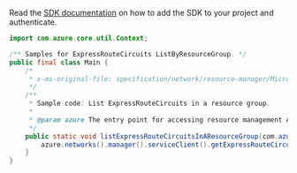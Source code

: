 Read the [SDK documentation](https://github.com/Azure/azure-sdk-for-java/blob/azure-resourcemanager_2.14.0/sdk/resourcemanager/azure-resourcemanager/README.md) on how to add the SDK to your project and authenticate.

```java
import com.azure.core.util.Context;

/** Samples for ExpressRouteCircuits ListByResourceGroup. */
public final class Main {
    /*
     * x-ms-original-file: specification/network/resource-manager/Microsoft.Network/stable/2021-05-01/examples/ExpressRouteCircuitListByResourceGroup.json
     */
    /**
     * Sample code: List ExpressRouteCircuits in a resource group.
     *
     * @param azure The entry point for accessing resource management APIs in Azure.
     */
    public static void listExpressRouteCircuitsInAResourceGroup(com.azure.resourcemanager.AzureResourceManager azure) {
        azure.networks().manager().serviceClient().getExpressRouteCircuits().listByResourceGroup("rg1", Context.NONE);
    }
}
```
